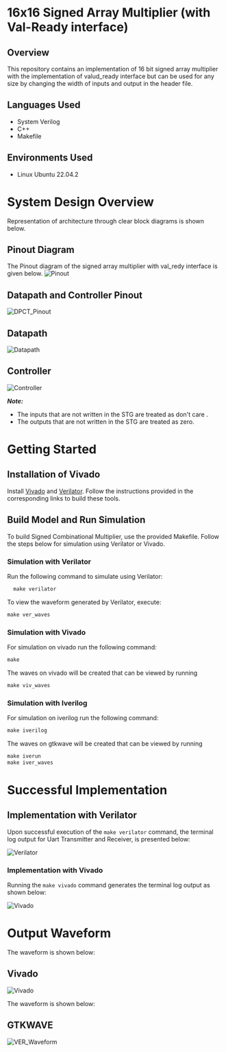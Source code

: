 # 16x16 Signed Array Multiplier (with Val-Ready interface)

## Overview
  This repository contains an implementation of 16 bit signed array multiplier with the implementation of valud_ready interface but can be used for any size by changing the width of inputs and output in the header file.

## Languages Used
  * System Verilog
  * C++
  * Makefile 


## Environments Used

  * Linux Ubuntu 22.04.2

# System Design Overview

  Representation of architecture through clear block diagrams is shown below.
## Pinout Diagram
The Pinout diagram of the signed array  multiplier with val_redy interface  is given below.
![Pinout](./docs/Seq_Array_Multiplier_Pinout.drawio.png)

## Datapath and Controller Pinout
![DPCT_Pinout](./docs/array_valready_dpct_pinout.png)

## Datapath
![Datapath](./docs/Seq_Array_Multiplier_valready_datapath.drawio.png)

## Controller
![Controller](./docs/Seq_multiplier_valready_Controller.drawio.png)

***Note:***
- The inputs that are not written in the STG are treated as don't  care .
- The outputs that are not written  in the STG are treated as zero.

# Getting Started



## Installation of Vivado  

Install [Vivado](https://github.com/ALI11-2000/Vivado-Installation) and [Verilator](https://verilator.org/guide/latest/install.html). Follow the instructions provided in the corresponding links to build these tools.

## Build Model and Run Simulation

To build Signed Combinational Multiplier, use the provided Makefile. Follow the steps below for simulation using Verilator or Vivado.

### Simulation with Verilator
Run the following command to simulate using Verilator:

```markdown
  make verilator
```


To view the waveform generated by Verilator, execute:

```markdown
make ver_waves
 ```
### Simulation with Vivado
For simulation on vivado run the following command:

```markdown
make 
```

The waves on vivado will be created that can be viewed by running

```markdown
make viv_waves
``` 
### Simulation with Iverilog
For simulation on iverilog run the following command:

```markdown
make iverilog
```

The waves on gtkwave will be created that can be viewed by running

```markdown
make iverun
make iver_waves
``` 

# Successful Implementation

## Implementation with Verilator

Upon successful execution of the `make verilator` command, the terminal log output for Uart Transmitter and Receiver, is presented below:

 ![Verilator](./docs/array_ver.png)

### Implementation with Vivado

Running the `make vivado` command generates the terminal log output as shown below:

 ![Vivado](./docs/array_viv.png)

# Output Waveform 
The waveform is shown below:
## Vivado
 ![Vivado](./docs/vivado_waves.png)

The waveform is shown below:
## GTKWAVE
 ![VER_Waveform](./docs/verilator_waves.png)

